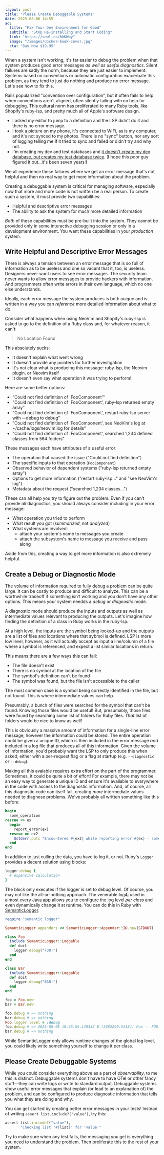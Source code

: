 ```yaml
---
layout: post
title: "Please Create Debuggable Systems"
date: 2025-08-06 14:55
ad:
  title: "Fix Your Dev Environment for Good"
  subtitle: "Stop Re-installing and Start Coding"
  link: "https://sowl.co/bhKWwy"
  image: "/images/docker-book-cover.jpg"
  cta: "Buy Now $19.95"
---
```


When a system isn't working, it's far easier to debug the problem when that system produces good error messages *as well as useful diagnostics*. Silent failures are sadly the norm, because they are just easier to implement.  Systems based on conventions or automatic configuration exacerbate this problem, as they tend to just do nothing and produce no error message. Let's see how to fix this.

<!-- more -->

Rails popularized "convention over configuration", but it often fails to help when conventions aren't aligned, often silently failing with no help for debugging. This cultural norm has proliferated to many Ruby tools, like Shopify's ruby-lsp, and pretty much all of Apple's software design.

* I asked my editor to jump to a definition and the LSP didn't do it and there is no error message.
* I took a picture on my phone, it's connected to WiFi, as is my computer, and it's not synced to my photos. There is no "sync" button, nor
any sort of logging telling me if it tried to sync and failed or didn't try and why not.
* I'm creating my dev and test databases and [it doesn't create my dev database, but creates my test database twice](https://stackoverflow.com/questions/50720730/rails-env-development-rake-dbcreate-is-not-creating-development-database). (I hope this poor guy figured it out…it's been seven years!)

We all experience these failures where we get an error message that's not helpful and then no real way to get more information about the problem.

Creating a debuggable system is critical for managing software, especially now that more and more code is not written be a real person.  To create such a system, it must provide two capabilities:

* Helpful and descriptive error messages
* The ability to ask the system for much more detailed information

*Both* of these capabilities must be pre-built into the system. They cannot be provided only in some interactive debugging session or only in a development environment.  You want these capabilities in your *production* system.

## Write Helpful and Descriptive Error Messages

There is always a tension between an error message that is so full of information as to be useless and one so vacant that it, too, is useless.  Designers never want users to see error messages. The security team never wants to allow error messages to provide hackers with information.  And programmers often write errors in their own language, which no one else understands.

Ideally, each error message the system produces is both *unique* and is written in a way you can *reference* more detailed information about what to do.

Consider what happens when using NeoVim and Shopify's ruby-lsp is asked to go to the definition of a Ruby class and, for whatever reason, it can't:

> No Location Found

This absolutely sucks:

* It doesn't explain what went wrong
* It doesn't provide any pointers for further investigation
* It's not clear what is producing this message: ruby-lsp, the Neovim plugin, or Neovim itself
* It doesn't even say what operation it was trying to perform!

Here are some better options:

* "Could not find definition of 'FooComponent'"
* "Could not find definition of 'FooComponent', ruby-lsp returned empty array"
* "Could not find definition of 'FooComponent', restart ruby-lsp server with \-\-debug to debug"
* "Could not find definition of 'FooComponent', see NeoVim's log at ~/cache/logs/neovim.log for details"
* "Could not find definition of 'FooComponent', searched 1,234 defined classes from 564 folders"

These messages each have attributes of a useful error:

* The operation that caused the issue ("Could not find definition")
* The specific inputs to that operation (`FooComponent`)
* Observed behavior of dependent systems ("ruby-lsp returned empty array")
* Options to get more information ("restart ruby-lsp…" and "see NeoVim's log")
* Metadata about the request ("searched 1,234 classes…")

These can all help you try to figure out the problem.  Even if you can't provide *all* diagnostics, you should always consider including in your error message:

* What operation you tried to perform
* What result you got (*summarized*, not *analyzed*)
* What systems are involved:
  - attach your system's name to messages you create
  - attach the subsystem's name to message you receive and pass along

Aside from this, creating a way to get more information is also extremely helpful.

## Create a Debug or Diagnostic Mode

The volume of information required to fully debug a problem can be quite large.  It can be costly to produce and difficult to analyze. This can be a worthwhile tradeoff if something isn't working and you don't have any other options.  This means your system needds a *debug* or *diagnostic* mode.

A diagnostic mode should produce the inputs and outputs as well as intermediate values relevant to producing the outputs. Let's imagine how finding the definition of a class in Ruby works in the ruby-lsp.

At a high level, the inputs are the symbol being looked-up and the outputs are a list of files and locations where that sybmol is defined.  LSP is more low level, however, as it will actually accept as input a line/column of a file where a symbol is referenced, and expect a list similar locations in return.

This means there are a few ways this can fail:

* The file doesn't exist
* There is no symbol at the location of the file
* The symbol's definition can't be found
* The symbol was found, but the file isn't accessible to the caller

The most common case is a symbol being correctly identified in the file, but not found. This is where intermediate values can help.

<div data-ad></div>

Presumably, a bunch of files were searched for the symbol that can't be found.  Knowing those files would be useful!  But, presumably, those files were found by searching some list of folders for Ruby files. *That* list of folders would be nice to know as well!

This is obviously a massive amount of information for a single-line error message, however the information could be stored.  The entire operation could be given a unique ID, which is then included in the error message *and* included in a log file that produces all of this information.  Given the volume of information, you'd probably want the LSP to only produce this when asked, either with a per-request flag or a flag at startup (e.g. `--diagnostic` or `--debug`).

Making all this avaiable requires extra effort on the part of the programmer. Sometimes, it could be quite a bit of effort!  For example, there may not be an easy way to generate a unique ID and ensure it's available to everywhere in the code with access to the diagnostic information.  And, of course, all this diagnostic code can itself fail, creating *more* intermediate values needed to diagnose problems.  We've probably all written something like this before:

```ruby
begin
  some_operation
rescue => ex
  begin
    report_error(ex)
  rescue => ex2
    $stderr.puts "Encountered #{ex2} while reporting error #{ex} - something is seriously wrong"
  end
end
```

In addition to just culling the data, you have to log it, or not.  Ruby's `Logger` provides a decent solution using blocks:

```ruby
logger.debug {
  # expensive calculation
}
```

The block only executes if the logger is set to debug level.  Of course, you may not like the all-or-nothing approach.  The venerable log4j used in almost every Java app allows you to configure the log level *per class* and even dynamically change it at runtime. You can do this in Ruby with [SemanticLogger](https://logger.rocketjob.io/):

```ruby
require "semantic_logger"

SemanticLogger.appenders << SemanticLogger::Appender::IO.new(STDOUT)

class Foo
  include SemanticLogger::Loggable
  def doit
    logger.debug("FOO!")
  end
end

class Bar
  include SemanticLogger::Loggable
  def doit
    logger.debug("BAR!")
  end
end

foo = Foo.new
bar = Bar.new

foo.debug # => nothing
bar.debug # => nothing
Foo.logger.level = :debug
foo.debug # => 2025-08-06 18:35:59.138433 D [2082290:54184] Foo -- FOO!
bar.debug # => nothing
```

While SemanticLogger only allows runtime changes of the global log level, you could likely write something yourself to change it per class.

## Please Create Debuggable Systems

While you could consider everything above as a part of *observability*, to me this is distinct.  Debuggable systems don't have to have OTel or other fancy stuff—they can write logs or write to standard output.  Debuggable systems show useful error messages that explain (or lead to an explanation of) the problem, and can be configured to produce diagnostic information that tells you what they are doing and why.

You can get started by creating better error messages in your tests!  Instead of writing `assert list.include?("value")`, try this:

```ruby
assert list.include?("value"),
       "Checking list '#{list}' for 'value'"
```

Try to make sure when any test fails, the messaging you get is everything you need to understand the problem.  Then proliferate this to the rest of your system.
